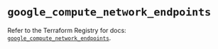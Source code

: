 # `google_compute_network_endpoints`

Refer to the Terraform Registry for docs: [`google_compute_network_endpoints`](https://registry.terraform.io/providers/hashicorp/google/6.39.0/docs/resources/compute_network_endpoints).
